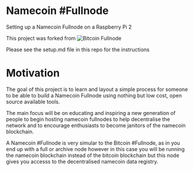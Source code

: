 # Namecoin #Fullnode
Setting up a Namecoin Fullnode on a Raspberry Pi 2

This project was forked from ![Bitcoin Fullnode](https://github.com/MrChrisJ/fullnode/)

Please see the setup.md file in this repo for the instructions

# Motivation
The goal of this project is to learn and layout a simple process for someone to be able to build a Namecoin Fullnode using nothing but low cost, open source available tools.

The main focus will be on educating and inspiring a new generation of people to begin hosting namecoin fullnodes to help decentralise the network and to encourage enthusiasts to become janitors of the namecoin blockchain.

A Namecoin #Fullnode is very simular to the Bitcoin #Fullnode, as in you end up with a full or archive node however in this case you will be running the namecoin blockchain instead of the bitcoin blockchain but this node gives you accesss to the decentralised namecoin data registry.
